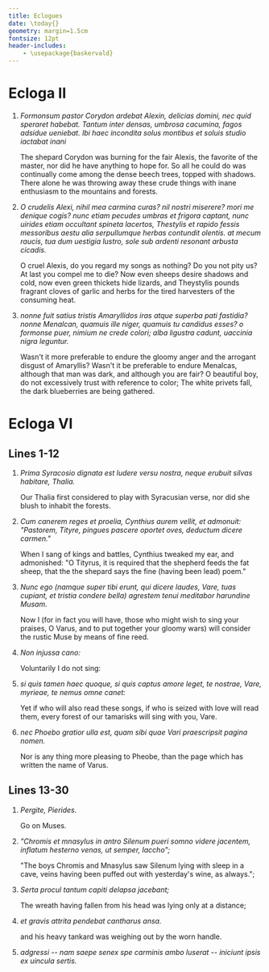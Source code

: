 ```yaml
---
title: Eclogues
date: \today{}
geometry: margin=1.5cm
fontsize: 12pt
header-includes:
    - \usepackage{baskervald}
---
```


# Ecloga II

1. *Formonsum pastor Corydon ardebat Alexin, delicias domini, nec quid speraret
   habebat.  Tantum inter densas, umbrosa cacumina, fagos adsidue ueniebat.  Ibi
   haec incondita solus montibus et soluis studio iactabat inani*

   The shepard Corydon was burning for the fair Alexis, the favorite of the master,
   nor did he have anything to hope for.
   So all he could do was continually come among the dense beech trees, topped with
   shadows.
   There alone he was throwing away these crude things with inane enthusiasm to the
   mountains and forests.

2. *O crudelis Alexi, nihil mea carmina curas?  nil nostri miserere?  mori me
   denique cogis?  nunc etiam pecudes umbras et frigora captant, nunc uirides
   etiam occultant spineta lacertos, Thestylis et rapido fessis messoribus aestu
   alia serpullumque herbas contundit olentis. at mecum raucis, tua dum uestigia
   lustro, sole sub ardenti resonant arbusta cicadis.*

   O cruel Alexis, do you regard my songs as nothing? Do you not pity us? At
   last you compel me to die? Now even sheeps desire shadows and cold, now even
   green thickets hide lizards, and Theystylis pounds fragrant cloves of garlic
   and herbs for the tired harvesters of the consuming heat.

3. *nonne fuit satius tristis Amaryllidos iras atque superba pati fastidia?
   nonne Menalcan, quamuis ille niger, quamuis tu candidus esses?  o formonse
   puer, nimium ne crede colori; alba ligustra cadunt, uaccinia nigra leguntur.*

   Wasn't it more preferable to endure the gloomy anger and the arrogant disgust of
   Amaryllis?
   Wasn't it be preferable to endure Menalcas, although that man was dark, and
   although you are fair?
   O beautiful boy, do not excessively trust with reference to color;
   The white privets fall, the dark blueberries are being gathered.


# Ecloga VI

## Lines 1-12

1. *Prima Syracosio dignata est ludere versu nostra, neque erubuit silvas
   habitare, Thalia.*

   Our Thalia first considered to play with Syracusian verse, nor did she blush
   to inhabit the forests.

2. *Cum canerem reges et proelia, Cynthius aurem vellit, et admonuit: "Pastorem,
   Tityre, pingues pascere oportet oves, deductum dicere carmen."*

   When I sang of kings and battles, Cynthius tweaked my ear, and admonished:
   "O Tityrus, it is required that the shepherd feeds the fat sheep, that the
   the shepard says the fine (having been lead) poem."

3. *Nunc ego (namque super tibi erunt, qui dicere laudes, Vare, tuas cupiant, et
   tristia condere bella) agrestem tenui meditabor harundine Musam.*

   Now I (for in fact you will have, those who might wish to sing your praises,
   O Varus, and to put together your gloomy wars) will consider the rustic Muse
   by means of fine reed.

4. *Non injussa cano:*

   Voluntarily I do not sing:

5. *si quis tamen haec quoque, si quis captus amore leget, te nostrae, Vare,
   myrieae, te nemus omne canet:*

   Yet if who will also read these songs, if who is seized with love will read
   them, every forest of our tamarisks will sing with you, Vare.

6. *nec Phoebo gratior ulla est, quam sibi quae Vari praescripsit pagina nomen.*

   Nor is any thing more pleasing to Pheobe, than the page which has written the
   name of Varus.

## Lines 13-30

1. *Pergite, Pierides.*

   Go on Muses.

2. *"Chromis et mnasylus in antro Silenum pueri somno videre jacentem, inflatum
   hesterno venas, ut semper, Iaccho";*

    "The boys Chromis and Mnasylus saw Silenum lying with sleep in a cave, veins
    having been puffed out with yesterday's wine, as always.";

3. *Serta procul tantum capiti delapsa jacebant;* 

   The wreath having fallen from his head was lying only at a distance;

4. *et gravis attrita pendebat cantharus ansa.*

   and his heavy tankard was weighing out by the worn handle.

5. *adgressi -- nam saepe senex spe carminis ambo luserat -- iniciunt ipsis ex
   uincula sertis.*





































